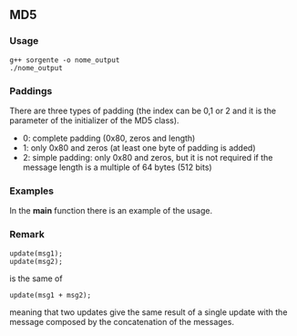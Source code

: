 ## MD5
### Usage
```
g++ sorgente -o nome_output
./nome_output
```


### Paddings
There are three types of padding (the index can be 0,1 or 2 and it is the parameter of the initializer of the MD5 class).
- 0: complete padding (0x80, zeros and length)
- 1: only 0x80 and zeros (at least one byte of padding is added)
- 2: simple padding: only 0x80 and zeros, but it is not required if the message length is a multiple of 64 bytes (512 bits)

### Examples
In the **main** function there is an example of the usage. 

### Remark
```
update(msg1);
update(msg2);
```
is the same of 

```
update(msg1 + msg2);
```

meaning that two updates give the same result of a single update with the message composed by the concatenation of the messages.
